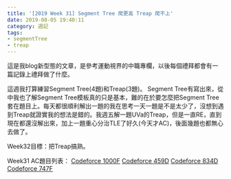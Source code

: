 ```yaml
---
title: '[2019 Week 31] Segment Tree 爬更高 Treap 爬不上'
date: 2019-08-05 19:40:11
category: 週記
tags:
- segmentTree
- treap
---
```

這是我blog新型態的文章，是參考運動視界的中職專欄，以後每個禮拜都會有一篇記錄上禮拜做了什麼。

這週我打算練習Segment Tree(4題)和Treap(3題)。
Segment Tree有寫出來，從中我也了解Segment Tree模板真的只是基本，難的在於要怎麼把Segment Tree套在題目上。每天都很順利解出一題的我在思考一天一題是不是太少了，沒想到遇到Treap就證實我的想法是錯的。我週五解一題UVa的Treap，但是一直RE，直到現在都還沒解出來，加上一題重心分治TLE了好久(今天才AC)，後面幾題也都無心去做了。

Week32目標：把Treap搞熟。

Week31 AC題目列表：
[Codeforce 1000F](https://allem40306.github.io/blog/2019/07/29/Codeforce-1000F/)
[Codeforce 459D](https://allem40306.github.io/blog/2019/07/31/Codeforce-459D/)
[Codeforce 834D](https://allem40306.github.io/blog/2019/08/01/Codeforce-834D/)
[Codeforce 747F](https://allem40306.github.io/blog/2019/08/01/Codeforce-747F/)
